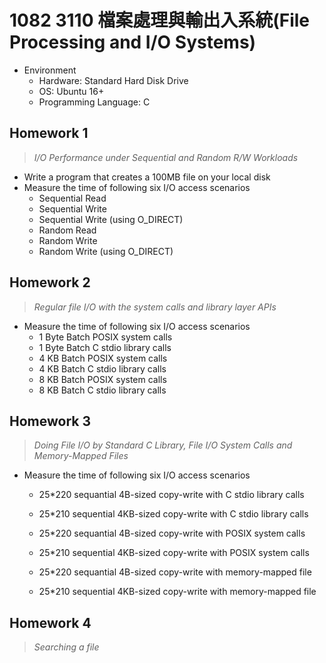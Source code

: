 # 1082 3110 檔案處理與輸出入系統(File Processing and I/O Systems)

* Environment
  * Hardware: Standard Hard Disk Drive
  * OS: Ubuntu 16+
  * Programming Language: C

## Homework 1

> *I/O Performance under Sequential and Random R/W Workloads*

* Write a program that creates a 100MB file on your local disk
* Measure the time of following six I/O access scenarios
  * Sequential Read
  * Sequential Write
  * Sequential Write (using O_DIRECT)
  * Random Read
  * Random Write
  * Random Write (using O_DIRECT)

## Homework 2

> *Regular file I/O with the system calls and library layer APIs*

* Measure the time of following six I/O access scenarios
  * 1 Byte Batch POSIX system calls
  * 1 Byte Batch C stdio library calls
  * 4 KB Batch POSIX system calls
  * 4 KB Batch C stdio library calls
  * 8 KB Batch POSIX system calls
  * 8 KB Batch C stdio library calls

## Homework 3

> *Doing File I/O by Standard C Library, File I/O System Calls and Memory-Mapped Files*

* Measure the time of following six I/O access scenarios

  * 25*220 sequantial 4B-sized copy-write with C stdio library calls
  * 25*210 sequential 4KB-sized copy-write with C stdio library calls
  * 25*220 sequantial 4B-sized copy-write with POSIX system calls

  * 25*210 sequential 4KB-sized copy-write with POSIX system calls
  * 25*220 sequantial 4B-sized copy-write with memory-mapped file
  * 25*210 sequential 4KB-sized copy-write with memory-mapped file

## Homework 4

> *Searching a file*

